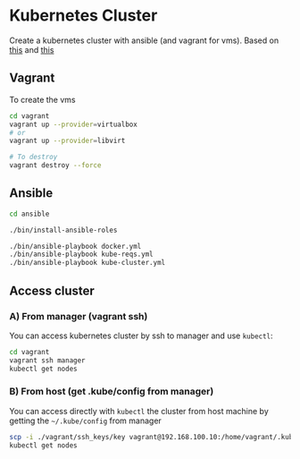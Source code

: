 # Kubernetes Cluster
Create a kubernetes cluster with ansible (and vagrant for vms).
Based on [this](https://kubernetes.io/docs/setup/production-environment/tools/kubeadm/create-cluster-kubeadm/) and [this](https://kubernetes.io/blog/2019/03/15/kubernetes-setup-using-ansible-and-vagrant/)


## Vagrant

To create the vms

```bash
cd vagrant
vagrant up --provider=virtualbox
# or
vagrant up --provider=libvirt

# To destroy
vagrant destroy --force
```


## Ansible

```bash
cd ansible

./bin/install-ansible-roles

./bin/ansible-playbook docker.yml
./bin/ansible-playbook kube-reqs.yml
./bin/ansible-playbook kube-cluster.yml
```

## Access cluster


### A) From manager (vagrant ssh)
You can access kubernetes cluster by ssh to manager and use `kubectl`:
```bash
cd vagrant
vagrant ssh manager
kubectl get nodes
```

### B) From host (get .kube/config from manager)
You can access directly with `kubectl` the cluster from host machine by getting the `~/.kube/config` from manager
```bash
scp -i ./vagrant/ssh_keys/key vagrant@192.168.100.10:/home/vagrant/.kube/config ~/.kube/config
kubectl get nodes
```
